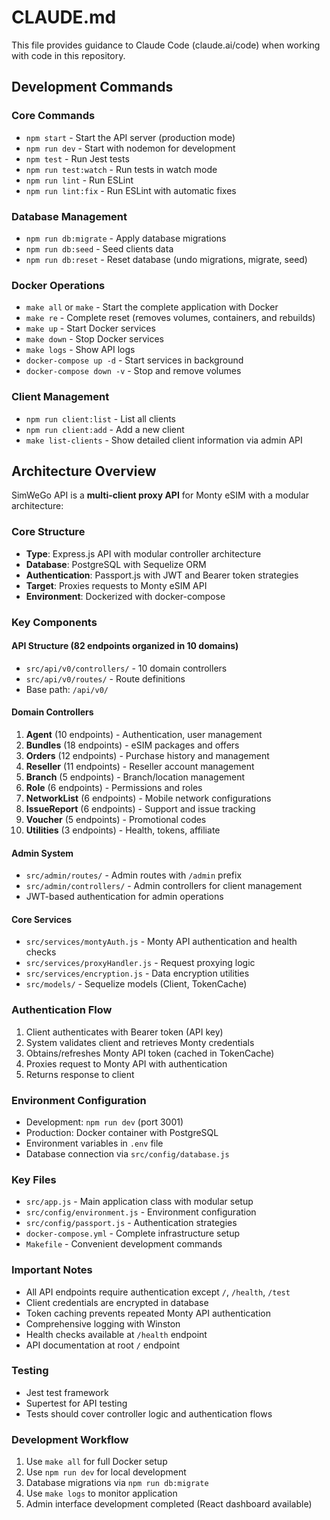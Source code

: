 # CLAUDE.md

This file provides guidance to Claude Code (claude.ai/code) when working with code in this repository.

## Development Commands

### Core Commands
- `npm start` - Start the API server (production mode)
- `npm run dev` - Start with nodemon for development
- `npm test` - Run Jest tests
- `npm run test:watch` - Run tests in watch mode
- `npm run lint` - Run ESLint
- `npm run lint:fix` - Run ESLint with automatic fixes

### Database Management
- `npm run db:migrate` - Apply database migrations
- `npm run db:seed` - Seed clients data
- `npm run db:reset` - Reset database (undo migrations, migrate, seed)

### Docker Operations
- `make all` or `make` - Start the complete application with Docker
- `make re` - Complete reset (removes volumes, containers, and rebuilds)
- `make up` - Start Docker services
- `make down` - Stop Docker services
- `make logs` - Show API logs
- `docker-compose up -d` - Start services in background
- `docker-compose down -v` - Stop and remove volumes

### Client Management
- `npm run client:list` - List all clients
- `npm run client:add` - Add a new client
- `make list-clients` - Show detailed client information via admin API

## Architecture Overview

SimWeGo API is a **multi-client proxy API** for Monty eSIM with a modular architecture:

### Core Structure
- **Type**: Express.js API with modular controller architecture
- **Database**: PostgreSQL with Sequelize ORM
- **Authentication**: Passport.js with JWT and Bearer token strategies
- **Target**: Proxies requests to Monty eSIM API
- **Environment**: Dockerized with docker-compose

### Key Components

#### API Structure (82 endpoints organized in 10 domains)
- `src/api/v0/controllers/` - 10 domain controllers
- `src/api/v0/routes/` - Route definitions
- Base path: `/api/v0/`

#### Domain Controllers
1. **Agent** (10 endpoints) - Authentication, user management
2. **Bundles** (18 endpoints) - eSIM packages and offers
3. **Orders** (12 endpoints) - Purchase history and management
4. **Reseller** (11 endpoints) - Reseller account management
5. **Branch** (5 endpoints) - Branch/location management
6. **Role** (6 endpoints) - Permissions and roles
7. **NetworkList** (6 endpoints) - Mobile network configurations
8. **IssueReport** (6 endpoints) - Support and issue tracking
9. **Voucher** (5 endpoints) - Promotional codes
10. **Utilities** (3 endpoints) - Health, tokens, affiliate

#### Admin System
- `src/admin/routes/` - Admin routes with `/admin` prefix
- `src/admin/controllers/` - Admin controllers for client management
- JWT-based authentication for admin operations

#### Core Services
- `src/services/montyAuth.js` - Monty API authentication and health checks
- `src/services/proxyHandler.js` - Request proxying logic
- `src/services/encryption.js` - Data encryption utilities
- `src/models/` - Sequelize models (Client, TokenCache)

### Authentication Flow
1. Client authenticates with Bearer token (API key)
2. System validates client and retrieves Monty credentials
3. Obtains/refreshes Monty API token (cached in TokenCache)
4. Proxies request to Monty API with authentication
5. Returns response to client

### Environment Configuration
- Development: `npm run dev` (port 3001)
- Production: Docker container with PostgreSQL
- Environment variables in `.env` file
- Database connection via `src/config/database.js`

### Key Files
- `src/app.js` - Main application class with modular setup
- `src/config/environment.js` - Environment configuration
- `src/config/passport.js` - Authentication strategies
- `docker-compose.yml` - Complete infrastructure setup
- `Makefile` - Convenient development commands

### Important Notes
- All API endpoints require authentication except `/`, `/health`, `/test`
- Client credentials are encrypted in database
- Token caching prevents repeated Monty API authentication
- Comprehensive logging with Winston
- Health checks available at `/health` endpoint
- API documentation at root `/` endpoint

### Testing
- Jest test framework
- Supertest for API testing
- Tests should cover controller logic and authentication flows

### Development Workflow
1. Use `make all` for full Docker setup
2. Use `npm run dev` for local development
3. Database migrations via `npm run db:migrate`
4. Use `make logs` to monitor application
5. Admin interface development completed (React dashboard available)